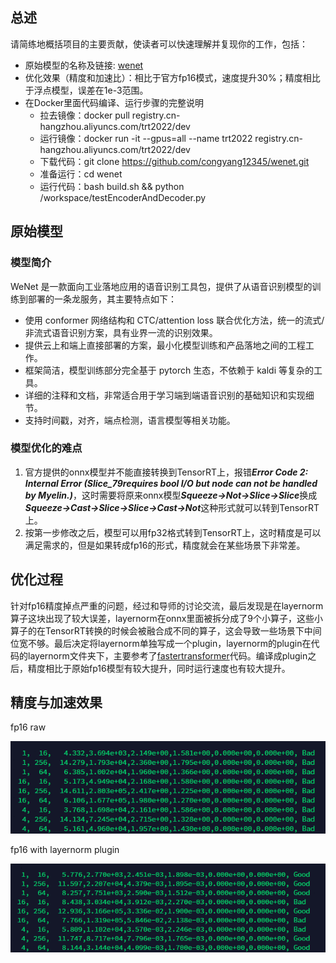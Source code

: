 ## 总述
请简练地概括项目的主要贡献，使读者可以快速理解并复现你的工作，包括：
- 原始模型的名称及链接: [wenet](https://github.com/wenet-e2e/wenet)
- 优化效果（精度和加速比）：相比于官方fp16模式，速度提升30%；精度相比于浮点模型，误差在1e-3范围。
- 在Docker里面代码编译、运行步骤的完整说明
  - 拉去镜像：docker pull registry.cn-hangzhou.aliyuncs.com/trt2022/dev
  - 运行镜像：docker run -it --gpus=all --name trt2022 registry.cn-hangzhou.aliyuncs.com/trt2022/dev
  - 下载代码：git clone https://github.com/congyang12345/wenet.git
  - 准备运行：cd wenet
  - 运行代码：bash build.sh && python /workspace/testEncoderAndDecoder.py 
## 原始模型
### 模型简介
WeNet 是一款面向工业落地应用的语音识别工具包，提供了从语音识别模型的训练到部署的一条龙服务，其主要特点如下：

* 使用 conformer 网络结构和 CTC/attention loss 联合优化方法，统一的流式/非流式语音识别方案，具有业界一流的识别效果。
* 提供云上和端上直接部署的方案，最小化模型训练和产品落地之间的工程工作。
* 框架简洁，模型训练部分完全基于 pytorch 生态，不依赖于 kaldi 等复杂的工具。
* 详细的注释和文档，非常适合用于学习端到端语音识别的基础知识和实现细节。
* 支持时间戳，对齐，端点检测，语言模型等相关功能。

### 模型优化的难点
1. 官方提供的onnx模型并不能直接转换到TensorRT上，报错***Error Code 2: Internal Error (Slice_79requires bool I/O but node can not be handled by Myelin.)***，这时需要将原来onnx模型***Squeeze->Not->Slice->Slice***换成***Squeeze->Cast->Slice->Slice->Cast->Not***这种形式就可以转到TensorRT上。
2. 按第一步修改之后，模型可以用fp32格式转到TensorRT上，这时精度是可以满足需求的，但是如果转成fp16的形式，精度就会在某些场景下非常差。

## 优化过程
针对fp16精度掉点严重的问题，经过和导师的讨论交流，最后发现是在layernorm算子这块出现了较大误差，layernorm在onnx里面被拆分成了9个小算子，这些小算子的在TensorRT转换的时候会被融合成不同的算子，这会导致一些场景下中间位宽不够。最后决定将layernorm单独写成一个plugin，layernorm的plugin在代码的layernorm文件夹下，主要参考了[fastertransformer](https://github.com/NVIDIA/FasterTransformer)代码。编译成plugin之后，精度相比于原始fp16模型有较大提升，同时运行速度也有较大提升。

## 精度与加速效果
fp16 raw

![图片](./imgs/image_raw.png)

fp16 with layernorm plugin

![图片](./imgs/image_layernorm.png)
